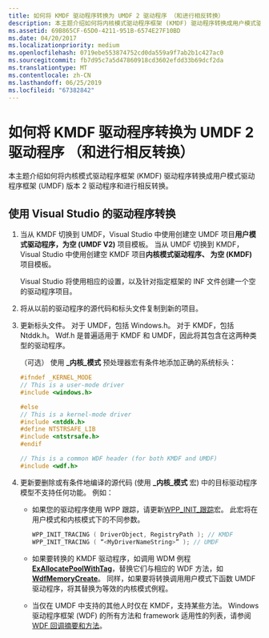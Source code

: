 ```yaml
---
title: 如何将 KMDF 驱动程序转换为 UMDF 2 驱动程序 （和进行相反转换）
description: 本主题介绍如何将内核模式驱动程序框架 (KMDF) 驱动程序转换成用户模式驱动程序框架 (UMDF) 版本 2 驱动程序和进行相反转换。
ms.assetid: 69B865CF-65D0-4211-951B-6574E27F10BD
ms.date: 04/20/2017
ms.localizationpriority: medium
ms.openlocfilehash: 0719ebe553874752cd0da559a9f7ab2b1c427ac0
ms.sourcegitcommit: fb7d95c7a5d47860918cd3602efdd33b69dcf2da
ms.translationtype: MT
ms.contentlocale: zh-CN
ms.lasthandoff: 06/25/2019
ms.locfileid: "67382842"
---
```

# <a name="how-to-convert-a-kmdf-driver-to-a-umdf-2-driver-and-vice-versa"></a>如何将 KMDF 驱动程序转换为 UMDF 2 驱动程序 （和进行相反转换）


本主题介绍如何将内核模式驱动程序框架 (KMDF) 驱动程序转换成用户模式驱动程序框架 (UMDF) 版本 2 驱动程序和进行相反转换。

## <a name="driver-conversion-using-visual-studio"></a>使用 Visual Studio 的驱动程序转换


1.  当从 KMDF 切换到 UMDF，Visual Studio 中使用创建空 UMDF 项目**用户模式驱动程序，为空 (UMDF V2)** 项目模板。 当从 UMDF 切换到 KMDF，Visual Studio 中使用创建空 KMDF 项目**内核模式驱动程序、 为空 (KMDF)** 项目模板。

    Visual Studio 将使用相应的设置，以及针对指定框架的 INF 文件创建一个空的驱动程序项目。

2.  将从以前的驱动程序的源代码和标头文件复制到新的项目。
3.  更新标头文件。 对于 UMDF，包括 Windows.h。 对于 KMDF，包括 Ntddk.h。 Wdf.h 是普遍适用于 KMDF 和 UMDF，因此将其包含在这两种类型的驱动程序。

    （可选） 使用 **\_内核\_模式** 预处理器宏有条件地添加正确的系统标头：

    ```cpp
    #ifndef _KERNEL_MODE
    // This is a user-mode driver
    #include <windows.h>

    #else
    // This is a kernel-mode driver
    #include <ntddk.h>
    #define NTSTRSAFE_LIB
    #include <ntstrsafe.h>
    #endif

    // This is a common WDF header (for both KMDF and UMDF)
    #include <wdf.h> 
    ```

4.  更新要删除或有条件地编译的源代码 (使用 **\_内核\_模式** 宏) 中的目标驱动程序模型不支持任何功能。 例如：

    -   如果您的驱动程序使用 WPP 跟踪，请更新[WPP\_INIT\_跟踪](https://docs.microsoft.com/previous-versions/windows/hardware/previsioning-framework/ff556191(v=vs.85))宏。 此宏将在用户模式和内核模式下的不同参数。
        ```cpp
        WPP_INIT_TRACING ( DriverObject, RegistryPath ); // KMDF
        WPP_INIT_TRACING ( “<MyDriverNameString>” ); // UMDF
        ```

    -   如果要转换的 KMDF 驱动程序，如调用 WDM 例程[ **ExAllocatePoolWithTag**](https://docs.microsoft.com/windows-hardware/drivers/ddi/content/wdm/nf-wdm-exallocatepoolwithtag)，替换它们与相应的 WDF 方法，如[ **WdfMemoryCreate**](https://docs.microsoft.com/windows-hardware/drivers/ddi/content/wdfmemory/nf-wdfmemory-wdfmemorycreate)。 同样，如果要将转换调用用户模式下函数 UMDF 驱动程序，将其替换为等效的内核模式例程。
    -   当仅在 UMDF 中支持的其他人时仅在 KMDF，支持某些方法。 Windows 驱动程序框架 (WDF) 的所有方法和 framework 适用性的列表，请参阅[WDF 回调摘要和方法](https://docs.microsoft.com/windows-hardware/drivers/ddi/content/_wdf/)。

 

 





